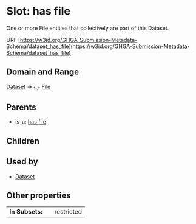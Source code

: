 
# Slot: has file


One or more File entities that collectively are part of this Dataset.

URI: [https://w3id.org/GHGA-Submission-Metadata-Schema/dataset_has_file](https://w3id.org/GHGA-Submission-Metadata-Schema/dataset_has_file)


## Domain and Range

[Dataset](Dataset.md) &#8594;  <sub>1..\*</sub> [File](File.md)

## Parents

 *  is_a: [has file](has_file.md)

## Children


## Used by

 * [Dataset](Dataset.md)

## Other properties

|  |  |  |
| --- | --- | --- |
| **In Subsets:** | | restricted |

